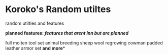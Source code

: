 # Koroko's Random utiltes

random utilties and features

**planned features: *features that arent inn but are planned***

full molten tool set
animal breeding
sheep wool regrowing
cowman
padded leather armor set
**and more***
